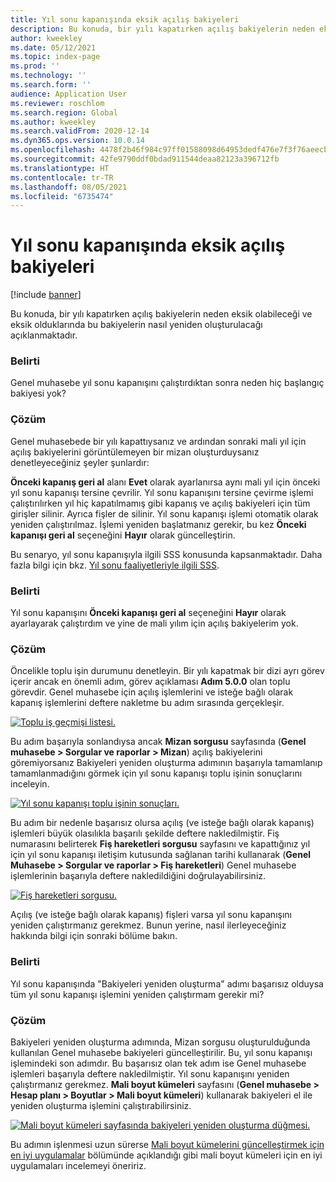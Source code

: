 ```yaml
---
title: Yıl sonu kapanışında eksik açılış bakiyeleri
description: Bu konuda, bir yılı kapatırken açılış bakiyelerin neden eksik olabileceği ve eksik olduklarında bu bakiyelerin nasıl yeniden oluşturulacağı açıklanmaktadır.
author: kweekley
ms.date: 05/12/2021
ms.topic: index-page
ms.prod: ''
ms.technology: ''
ms.search.form: ''
audience: Application User
ms.reviewer: roschlom
ms.search.region: Global
ms.author: kweekley
ms.search.validFrom: 2020-12-14
ms.dyn365.ops.version: 10.0.14
ms.openlocfilehash: 4478f2b46f984c97ff01588098d64953dedf476e7f3f76aeecb29a0ff0074b9d
ms.sourcegitcommit: 42fe9790ddf0bdad911544deaa82123a396712fb
ms.translationtype: HT
ms.contentlocale: tr-TR
ms.lasthandoff: 08/05/2021
ms.locfileid: "6735474"
---
```

# <a name="year-end-close-missing-opening-balances"></a>Yıl sonu kapanışında eksik açılış bakiyeleri

[!include [banner](../includes/banner.md)]

Bu konuda, bir yılı kapatırken açılış bakiyelerin neden eksik olabileceği ve eksik olduklarında bu bakiyelerin nasıl yeniden oluşturulacağı açıklanmaktadır.

### <a name="symptom"></a>Belirti

Genel muhasebe yıl sonu kapanışını çalıştırdıktan sonra neden hiç başlangıç bakiyesi yok? 

### <a name="resolution"></a>Çözüm

Genel muhasebede bir yılı kapattıysanız ve ardından sonraki mali yıl için açılış bakiyelerini görüntülemeyen bir mizan oluşturduysanız denetleyeceğiniz şeyler şunlardır:

**Önceki kapanış geri al** alanı **Evet** olarak ayarlanırsa aynı mali yıl için önceki yıl sonu kapanışı tersine çevrilir. Yıl sonu kapanışını tersine çevirme işlemi çalıştırılırken yıl hiç kapatılmamış gibi kapanış ve açılış bakiyeleri için tüm girişler silinir. Ayrıca fişler de silinir. Yıl sonu kapanışı işlemi otomatik olarak yeniden çalıştırılmaz. İşlemi yeniden başlatmanız gerekir, bu kez **Önceki kapanışı geri al** seçeneğini **Hayır** olarak güncelleştirin.

Bu senaryo, yıl sonu kapanışıyla ilgili SSS konusunda kapsanmaktadır. Daha fazla bilgi için bkz. [Yıl sonu faaliyetleriyle ilgili SSS](faq-year-end-activities.md).

### <a name="symptom"></a>Belirti

Yıl sonu kapanışını **Önceki kapanışı geri al** seçeneğini **Hayır** olarak ayarlayarak çalıştırdım ve yine de mali yılım için açılış bakiyelerim yok.

### <a name="resolution"></a>Çözüm

Öncelikle toplu işin durumunu denetleyin. Bir yılı kapatmak bir dizi ayrı görev içerir ancak en önemli adım, görev açıklaması **Adım 5.0.0** olan toplu görevdir. Genel muhasebe için açılış işlemlerini ve isteğe bağlı olarak kapanış işlemlerini deftere nakletme bu adım sırasında gerçekleşir. 

[![Toplu iş geçmişi listesi.](./media/yec-mssng-open-blnces-01.png)](./media/yec-mssng-open-blnces-01.png)

Bu adım başarıyla sonlandıysa ancak **Mizan sorgusu** sayfasında (**Genel muhasebe > Sorgular ve raporlar > Mizan**) açılış bakiyelerini göremiyorsanız Bakiyeleri yeniden oluşturma adımının başarıyla tamamlanıp tamamlanmadığını görmek için yıl sonu kapanışı toplu işinin sonuçlarını inceleyin.

[![Yıl sonu kapanışı toplu işinin sonuçları.](./media/yec-mssng-open-blnces-02.png)](./media/yec-mssng-open-blnces-02.png)

Bu adım bir nedenle başarısız olursa açılış (ve isteğe bağlı olarak kapanış) işlemleri büyük olasılıkla başarılı şekilde deftere nakledilmiştir. Fiş numarasını belirterek **Fiş hareketleri sorgusu** sayfasını ve kapattığınız yıl için yıl sonu kapanışı iletişim kutusunda sağlanan tarihi kullanarak (**Genel Muhasebe > Sorgular ve raporlar > Fiş hareketleri**) Genel muhasebe işlemlerinin başarıyla deftere nakledildiğini doğrulayabilirsiniz.

[![Fiş hareketleri sorgusu.](./media/yec-mssng-open-blnces-03.png)](./media/yec-mssng-open-blnces-03.png)

Açılış (ve isteğe bağlı olarak kapanış) fişleri varsa yıl sonu kapanışını yeniden çalıştırmanız gerekmez. Bunun yerine, nasıl ilerleyeceğiniz hakkında bilgi için sonraki bölüme bakın.

### <a name="symptom"></a>Belirti

Yıl sonu kapanışında "Bakiyeleri yeniden oluşturma" adımı başarısız olduysa tüm yıl sonu kapanışı işlemini yeniden çalıştırmam gerekir mi?

### <a name="resolution"></a>Çözüm

Bakiyeleri yeniden oluşturma adımında, Mizan sorgusu oluşturulduğunda kullanılan Genel muhasebe bakiyeleri güncelleştirilir.  Bu, yıl sonu kapanışı işlemindeki son adımdır.  Bu başarısız olan tek adım ise Genel muhasebe işlemleri başarıyla deftere nakledilmiştir.  Yıl sonu kapanışını yeniden çalıştırmanız gerekmez. **Mali boyut kümeleri** sayfasını (**Genel muhasebe > Hesap planı > Boyutlar > Mali boyut kümeleri**) kullanarak bakiyeleri el ile yeniden oluşturma işlemini çalıştırabilirsiniz.

[![Mali boyut kümeleri sayfasında bakiyeleri yeniden oluşturma düğmesi.](./media/yec-mssng-open-blnces-04.png)](./media/yec-mssng-open-blnces-04.png)

Bu adımın işlenmesi uzun sürerse [Mali boyut kümelerini güncelleştirmek için en iyi uygulamalar](https://community.dynamics.com/365/financeandoperations/b/dynamics-365-finance-blog/posts/best-practices-for-updating-financial-dimension-set-dimension-sets) bölümünde açıklandığı gibi mali boyut kümeleri için en iyi uygulamaları incelemeyi öneririz. 

